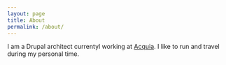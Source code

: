 ```yaml
---
layout: page
title: About
permalink: /about/
---
```


I am a Drupal architect currentyl working at [Acquia](https://acquia.com). I like to run and travel during my personal time.
